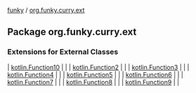 [funky](../index.md) / [org.funky.curry.ext](.)

## Package org.funky.curry.ext

### Extensions for External Classes

| [kotlin.Function10](kotlin.-function10/index.md) |  |
| [kotlin.Function2](kotlin.-function2/index.md) |  |
| [kotlin.Function3](kotlin.-function3/index.md) |  |
| [kotlin.Function4](kotlin.-function4/index.md) |  |
| [kotlin.Function5](kotlin.-function5/index.md) |  |
| [kotlin.Function6](kotlin.-function6/index.md) |  |
| [kotlin.Function7](kotlin.-function7/index.md) |  |
| [kotlin.Function8](kotlin.-function8/index.md) |  |
| [kotlin.Function9](kotlin.-function9/index.md) |  |

